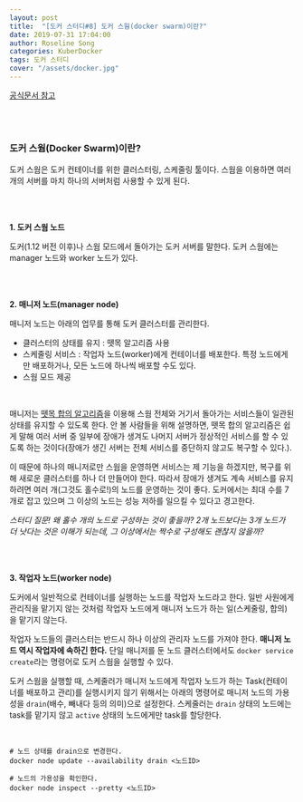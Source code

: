 ```yaml
---
layout: post
title:  "[도커 스터디#8] 도커 스웜(docker swarm)이란?"
date: 2019-07-31 17:04:00
author: Roseline Song
categories: KuberDocker
tags: 도커 스터디
cover: "/assets/docker.jpg"
---
```


[공식문서 참고](https://docs.docker.com/v17.09/engine/swarm/)

<br>
<br>

### 도커 스웜(Docker Swarm)이란?

도커 스웜은 도커 컨테이너를 위한 클러스터링, 스케줄링 툴이다. 스웜을 이용하면 여러 개의 서버를 마치 하나의 서버처럼 사용할 수 있게 된다. 

<br>
<br>

**1. 도커 스웜 노드**

도커(1.12 버전 이후)나 스웜 모드에서 돌아가는 도커 서버를 말한다. 도커 스웜에는 manager 노드와 worker 노드가 있다. 

<br>
<br>

**2. 매니저 노드(manager node)**

매니저 노드는 아래의 업무를 통해 도커 클러스터를 관리한다.  

- 클러스터의 상태를 유지 : 뗏목 알고리즘 사용
- 스케줄링 서비스 : 작업자 노드(worker)에게 컨테이너를 배포한다. 특정 노드에게만 배포하거나, 모든 노드에 하나씩 배포할 수도 있다. 
- 스웜 모드 제공 

<br>

매니저는 [뗏목 합의 알고리즘](https://roseline124.github.io/kuberdocker/2019/07/31/docker-study09.html)을 이용해 스웜 전체와 거기서 돌아가는 서비스들이 일관된 상태를 유지할 수 있도록 한다. 안 볼 사람들을 위해 설명하면, 뗏목 합의 알고리즘은 쉽게 말해 여러 서버 중 일부에 장애가 생겨도 나머지 서버가 정상적인 서비스를 할 수 있도록 하는 것이다(장애가 생긴 서버는 전체 서비스를 중단하지 않고도 복구할 수 있다.).  

이 때문에 하나의 매니저로만 스웜을 운영하면 서비스는 제 기능을 하겠지만, 복구를 위해 새로운 클러스터를 하나 더 만들어야 한다. 따라서 장애가 생겨도 계속 서비스를 유지하려면 여러 개(그것도 홀수로!)의 노드를 운영하는 것이 좋다. 도커에서는 최대 수를 7개로 잡고 있으며 그 이상의 노드는 성능 저하를 일으킬 수 있다고 경고한다.  

*스터디 질문! 왜 홀수 개의 노드로 구성하는 것이 좋을까? 2개 노드보다는 3개 노드가 더 낫다는 것은 이해가 되는데, 그 이상에서는 짝수로 구성해도 괜찮지 않을까?*

<br>
<br>

**3. 작업자 노드(worker node)**

도커에서 일반적으로 컨테이너를 실행하는 노드를 작업자 노드라고 한다. 일반 사원에게 관리직을 맡기지 않는 것처럼 작업자 노드에게 매니저 노드가 하는 일(스케줄링, 합의)을 맡기지 않는다. 

작업자 노드들의 클러스터는 반드시 하나 이상의 관리자 노드를 가져야 한다. **매니저 노드 역시 작업자에 속하긴 한다.** 단일 매니저를 둔 노드 클러스터에서도 `docker service create`라는 명령어로 도커 스웜을 실행할 수 있다. 

도커 스웜을 실행할 때, 스케줄러가 매니저 노드에게 작업자 노드가 하는 Task(컨테이너를 배포하고 관리)를 실행시키지 않기 위해서는 아래의 명령어로 매니저 노드의 가용성을 `drain`(배수, 빼내다 등의 의미)으로 설정한다. 스케줄러는 `drain` 상태의 노드에는 task를 맡기지 않고 `active` 상태의 노드에게만 task를 할당한다. 

<br>

```shell
# 노드 상태를 drain으로 변경한다.
docker node update --availability drain <노드ID>

# 노드의 가용성을 확인한다.
docker node inspect --pretty <노드ID>
```

<br>
<br>
